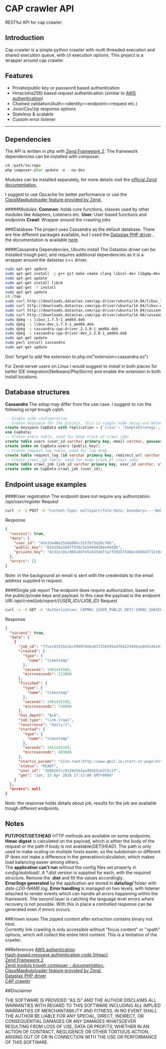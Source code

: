 CAP crawler API
===
RESTful API for cap crawler.

**Introduction**
----
Cap crawler is a simple python crawler with multi threaded execution and shared execution queue, with cli execution options. This project is a wrapper around cap crawler. 

**Features**
----
 - Private/public key or password based authentication<br>
 - Hmac(sha256) based request authentication (similar to [AWS authentication](http://docs.aws.amazon.com/AmazonS3/latest/dev/RESTAuthentication.html)) <br>
 - Chained validation(Auth<>identity<>endpoint<>request etc.)<br>
 - Json/Csv/zip response options<br>
 - Stateless & scalable
 - Custom error listener

----------


**Dependencies**
----
The API is written in php with [Zend Framework 2](http://framework.zend.com/). The framework  dependencies can be installed with composer.
```php
cd /path/to/repo
php composer.phar update -o --no-dev
```
Modules can be installed separately, for more details visit the [official Zend documentation.](http://framework.zend.com/downloads/composer)

I suggest to use Opcache for better performance or use the [ClassMapAutoloader feature provided by Zend.](http://framework.zend.com/manual/current/en/modules/zend.loader.class-map-autoloader.html)

#####Modules:
**Common**: holds core functions, classes used by other modules like Adapters, Listeners etc.
**User**: User based functions and endpoints
**Crawl**: Wrapper around the crawling jobs

###Database
The project uses Cassandra as the default database. There are few different packages available, but I used the [Datastax PHP driver](https://github.com/datastax/php-driver) , the documentation is available [here](http://datastax.github.io/php-driver/).


####Cassandra Dependencies, Ubuntu install
The Datastax driver can be installed trough pecl, and requires additional dependencies as it is a wrapper around the datastax c++ driver.

```bash
sudo apt-get update
sudo apt-get install -y g++ git make cmake clang libssl-dev libgmp-dev openssl libpcre3-dev
sudo apt-get update
sudo apt-get install libc6
sudo apt-get -f install
sudo apt-get update
cd /tmp
sudo curl http://downloads.datastax.com/cpp-driver/ubuntu/14.04/libuv_1.7.5-1_amd64.deb > libuv_1.7.5-1_amd64.deb
sudo curl http://downloads.datastax.com/cpp-driver/ubuntu/14.04/libuv-dev_1.7.5-1_amd64.deb > libuv-dev_1.7.5-1_amd64.deb
sudo curl http://downloads.datastax.com/cpp-driver/ubuntu/14.04/cassandra-cpp-driver-dev_2.3.0-1_amd64.deb > cassandra-cpp-driver-dev_2.3.0-1_amd64.deb	
sudo curl http://downloads.datastax.com/cpp-driver/ubuntu/14.04/cassandra-cpp-driver_2.3.0-1_amd64.deb > cassandra-cpp-driver_2.3.0-1_amd64.deb
sudo dpkg -i libuv_1.7.5-1_amd64.deb
sudo dpkg -i libuv-dev_1.7.5-1_amd64.deb
sudo dpkg -i cassandra-cpp-driver_2.3.0-1_amd64.deb
sudo dpkg -i cassandra-cpp-driver-dev_2.3.0-1_amd64.deb	
sudo apt-get update
sudo pecl install cassandra
sudo apt-get update
```
Don' forget to add the extension to php.ini("extension=cassandra.so")

For Zend server users on Linux I would suggest to install in both places for better IDE integration(Netbeans/PhpStorm) and enable the extension in both install locations.

**Database structures**
--------------------

**Cassandra**
The setup may differ from the use case. I suggest to run the following script trough cqlsh.
```Sql
-- Single node configuration
-- Create keyspace for the project, this is single node setup use NetworkTopologyStrategy (if) production
create keyspace CapData with replication = {'class': 'SimpleStrategy', 'replication_factor' : 1};
use CapData;
-- Create users table, used for keep track of crawl jobs
create table users (user_id varchar primary key, email varchar, password text, first_name varchar, last_name varchar, updated timestamp, created timestamp);
create index on CapData.users (public_key);
-- Create request_log table, used for log dump
create table request_log (id varchar primary key, redirect_url varchar, remote_addr varchar, request_path varchar, request_auth text, created timestamp);
-- Create crawl_job table, used for keep track of crawl jobs
create table crawl_job (job_id varchar primary key, user_id varchar, status varchar, job_type varchar, startin_params text, has_depth varchar, recurrance varchar, created timestamp, started timestamp, finished timestamp);
create index on CapData.crawl_job (user_id);
```


**Endpoint usage examples**
--- 
####User registration
The endpoint does not require any authorization.
*/api/user/register*
Request
```Bash
curl -v -X POST -H "Content-Type: multipart/form-data; boundary=----WebKitFormBoundary7MA4YWxkTrZu0gW" -F "email=john.doe@example.com" -F "password=password" -F "first_name=John" -F "last_name=Doe" "https://host/api/user/register"
```
Response
```Json
{
  "success": true,
  "data": {
    "user_id": "41e33a48e25abb86bc5157bf3d28c786",
    "public_key": "834356a16d7f970c5e540d438ee48ddb",
    "private_key": "8cd1cc01c986c6bfe5c633a6f3a7f5925754bbcb5084f71219eb2959b580bdc1"
  },
  "errors": []
}
```
Note: in the background an email is sent with the credentials to the email address supplied in request. 

####Single job report
The endpoint does require authorization, based on the public/private keys and payload. In this case the payload is the endpoint URI
*/api/crawl/job/report/{USER_ID}/{JOB_ID}*
Request
```Bash
curl -v -X GET -H "Authorization: CAPMAC {USER_PUBLIC_KEY}:{HMAC_SHA256_DIGEST}" "https://host/api/crawl/job/report/{USER_ID}/{JOB_ID}"
```
Response
```Json
{
  "success": true,
  "data": {
    {
      "job_id": "77cec83335e1bc59697de6a837256395a479422546b1e8451461431589",
      "created": {
        "type": {
          "name": "timestamp"
        },
        "seconds": 1461431589,
        "microseconds": 212000
      },
      "finished": {
        "type": {
          "name": "timestamp"
        },
        "seconds": 1461435199,
        "microseconds": 730000
      },
      "has_depth": "N/A",
      "job_type": "link-crawl",
      "recurrance": "daily:1",
      "started": {
        "type": {
          "name": "timestamp"
        },
        "seconds": 1461435189,
        "microseconds": 403000
      },
      "startin_params": "site-root:http://www.gmit.ie,start-at-page:http://http://www.gmit.ie/international/science-without-borders",
      "status": "READY",
      "user_id": "350b2bfcc9129e5b3aa49165cb373c2f",
      "gmt": "Sat, 23 Apr 2016 17:13:09 GMT+0000"
    }
  },
  "errors": null
}
```
Note: the response holds details about job, results for the job are available trough different endpoints.
 

Notes
-----

**PUT/POST/GET/HEAD** HTTP methods are available on some endpoints.<br/>
**Hmac digest** is calculated on the payload, which is either the body of the request or the path if body is not available(GET|HEAD). The path is only used to make scaling on multiple hosts easier, so the subdomain or different IP does not make a difference in the generation/calculation, which makes load balancing easier among others. <br/>
The **application can't run** without the config files set properly in *config/autoload/*. A *.dist version is supplied for each, with the required structure. Remove the .**dist** and fill the values accordingly.<br/>
**Error/logs generated** by the application are stored in **data/log/** folder with *date-LOG-NAME.log*. 
**Error handling** is managed on two levels, with listener attached to render events which can handle all errors happening within the framework. The second layer is catching the language level errors where recovery is not possible. With this in place a controlled response can be generated even if errors occurs.


##Known issues
The zipped content after extraction contains binary not html.<br/>
Currently link crawling is only accessible without "focus content" or "xpath" options, which will collect the entire html content. This is a limitation of the crawler.


##References
[AWS authentication](http://docs.aws.amazon.com/AmazonS3/latest/dev/RESTAuthentication.html)<br>
[Hash-based message authentication code (Hmac)](https://en.wikipedia.org/wiki/Hash-based_message_authentication_code)<br>
[Zend Framework 2](http://framework.zend.com/)<br>
[Zend moduls trough composer - documentation.](http://framework.zend.com/downloads/composer)<br>
[ClassMapAutoloader feature provided by Zend.](http://framework.zend.com/manual/current/en/modules/zend.loader.class-map-autoloader.html)<br>
[Datastax PHP driver](https://github.com/datastax/php-driver)<br>
[CAP crawler](https://github.com/pete314/cap-crawler)


##Disclaimer

THE SOFTWARE IS PROVIDED "AS IS" AND THE AUTHOR DISCLAIMS ALL WARRANTIES WITH REGARD TO THIS SOFTWARE INCLUDING ALL IMPLIED WARRANTIES OF MERCHANTABILITY AND FITNESS. IN NO EVENT SHALL THE AUTHOR BE LIABLE FOR ANY SPECIAL, DIRECT, INDIRECT, OR CONSEQUENTIAL DAMAGES OR ANY DAMAGES WHATSOEVER RESULTING FROM LOSS OF USE, DATA OR PROFITS, WHETHER IN AN ACTION OF CONTRACT, NEGLIGENCE OR OTHER TORTIOUS ACTION, ARISING OUT OF OR IN CONNECTION WITH THE USE OR PERFORMANCE OF THIS SOFTWARE.
